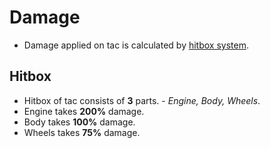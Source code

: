 # Damage
- Damage applied on tac is calculated by [hitbox system](http://counterstrike.wikia.com/wiki/Hitbox).

## Hitbox
- Hitbox of tac consists of **3** parts. - *Engine, Body, Wheels*.
- Engine takes **200%** damage.
- Body takes **100%** damage.
- Wheels takes **75%** damage.